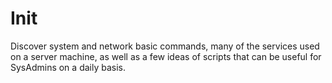 # Init

Discover system and network basic commands, many of the services used on a server machine, as well as a few ideas of scripts that can be useful for SysAdmins on a daily basis.
